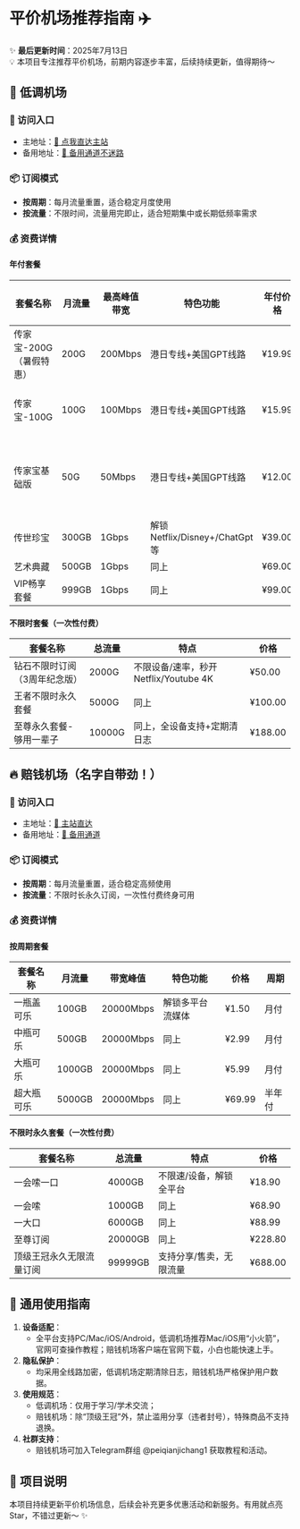 # 平价机场推荐指南 ✈️

✨ **最后更新时间**：2025年7月13日  
💡 本项目专注推荐平价机场，前期内容逐步丰富，后续持续更新，值得期待～  


## 🌟 低调机场

### 🔗 访问入口
- 主地址：[🚀 点我直达主站](https://home.xn--4gqrn32e.com/#/register?code=VrUQBB83)  
- 备用地址：[🔗 备用通道不迷路](https://home.xn--4gqrn32e.com/#/register?code=rn3C1syq)  


### 📦 订阅模式
- **按周期**：每月流量重置，适合稳定月度使用  
- **按流量**：不限时间，流量用完即止，适合短期集中或长期低频率需求  


### 💰 资费详情

#### 年付套餐
| 套餐名称                | 月流量   | 最高峰值带宽 | 特色功能                          | 年付价格 | 多周期优惠                  |
|-------------------------|----------|--------------|-----------------------------------|----------|-----------------------------|
| 传家宝-200G（暑假特惠） | 200G     | 200Mbps      | 港日专线+美国GPT线路              | ¥19.99   | 两年¥35、三年¥50            |
| 传家宝-100G             | 100G     | 100Mbps      | 港日专线+美国GPT线路              | ¥15.99   | 两年¥28、三年¥40            |
| 传家宝基础版            | 50G      | 50Mbps       | 港日专线+美国GPT线路              | ¥12.00   | 两年¥20（约0.8元/月）       |
| 传世珍宝                | 300GB    | 1Gbps        | 解锁Netflix/Disney+/ChatGpt等    | ¥39.00   | -                           |
| 艺术典藏                | 500GB    | 1Gbps        | 同上                             | ¥69.00   | -                           |
| VIP畅享套餐             | 999GB    | 1Gbps        | 同上                             | ¥99.00   | -                           |

#### 不限时套餐（一次性付费）
| 套餐名称                  | 总流量   | 特点                                  | 价格   |
|---------------------------|----------|---------------------------------------|--------|
| 钻石不限时订阅（3周年纪念版） | 2000G    | 不限设备/速率，秒开Netflix/Youtube 4K | ¥50.00 |
| 王者不限时永久套餐        | 5000G    | 同上                                  | ¥100.00|
| 至尊永久套餐-够用一辈子   | 10000G   | 同上，全设备支持+定期清日志          | ¥188.00|


## 🔥 赔钱机场（名字自带劲！）

### 🔗 访问入口
- 主地址：[🥤 主站直达](https://xn--mes358aby2apfg.com/#/register?code=o9qpL741)  
- 备用地址：[🍻 备用通道](https://xn--mes358aby2apfg.com/#/register?code=4GFwB8nE)  


### 📦 订阅模式
- **按周期**：每月流量重置，适合稳定高频使用  
- **按流量**：不限时长永久订阅，一次性付费终身可用  


### 💰 资费详情

#### 按周期套餐
| 套餐名称       | 月流量    | 带宽峰值   | 特色功能                  | 价格    | 周期   |
|----------------|-----------|------------|---------------------------|---------|--------|
| 一瓶盖可乐     | 100GB     | 20000Mbps  | 解锁多平台流媒体          | ¥1.50   | 月付   |
| 中瓶可乐       | 500GB     | 20000Mbps  | 同上                      | ¥2.99   | 月付   |
| 大瓶可乐       | 1000GB    | 20000Mbps  | 同上                      | ¥5.99   | 月付   |
| 超大瓶可乐     | 5000GB    | 20000Mbps  | 同上                      | ¥69.99  | 半年付 |

#### 不限时永久套餐（一次性付费）
| 套餐名称                     | 总流量     | 特点                          | 价格     |
|------------------------------|------------|-------------------------------|----------|
| 一会嗦一口                   | 4000GB     | 不限速/设备，解锁全平台       | ¥18.90   |
| 一会嗦                       | 1000GB     | 同上                          | ¥68.90   |
| 一大口                       | 6000GB     | 同上                          | ¥88.99   |
| 至尊订阅                     | 20000GB    | 同上                          | ¥228.80  |
| 顶级王冠永久无限流量订阅     | 99999GB    | 支持分享/售卖，无限流量       | ¥688.00  |


## 📱 通用使用指南
1. **设备适配**：  
   - 全平台支持PC/Mac/iOS/Android，低调机场推荐Mac/iOS用“小火箭”，官网可查操作教程；赔钱机场客户端在官网下载，小白也能快速上手。  
2. **隐私保护**：  
   - 均采用全线路加密，低调机场定期清除日志，赔钱机场严格保护用户数据。  
3. **使用规范**：  
   - 低调机场：仅用于学习/学术交流；  
   - 赔钱机场：除“顶级王冠”外，禁止滥用分享（违者封号），特殊商品不支持退换。  
4. **社群支持**：  
   - 赔钱机场可加入Telegram群组 @peiqianjichang1 获取教程和活动。  


## 📝 项目说明
本项目持续更新平价机场信息，后续会补充更多优惠活动和新服务。有用就点亮Star，不错过更新～ ✨
